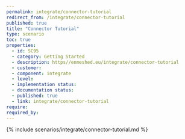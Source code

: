 ```yaml
---
permalink: integrate/connector-tutorial
redirect_from: /integrate/connector-tutorial
published: true
title: "Connector Tutorial"
type: scenario
toc: true
properties:
  - id: SC95
  - category: Getting Started
  - description: https//enmeshed.eu/integrate/connector-tutorial
  - customer:
  - component: integrate
  - level:
  - implementation status:
  - documentation status:
  - published: true
  - link: integrate/connector-tutorial
require:
required_by:
---
```


{% include scenarios/integrate/connector-tutorial.md %}
